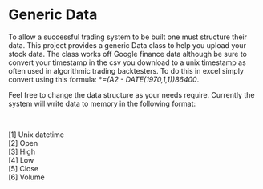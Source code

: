 Generic Data
========================

To allow a successful trading system to be built one must structure their data. This project provides a generic Data class to help you upload your stock data. The class works off Google finance data although be sure to convert your timestamp in the csv you download to a unix timestamp as often used in algorithmic trading backtesters. To do this in excel simply convert using this formula: **=(A2 - DATE(1970,1,1))*86400**.

Feel free to change the data structure as your needs require. Currently the system will write data to memory in the following format: 

<br/>

[1] Unix datetime <br/>
[2] Open <br/>
[3] High <br/>
[4] Low <br/>
[5] Close <br/>
[6] Volume <br/>